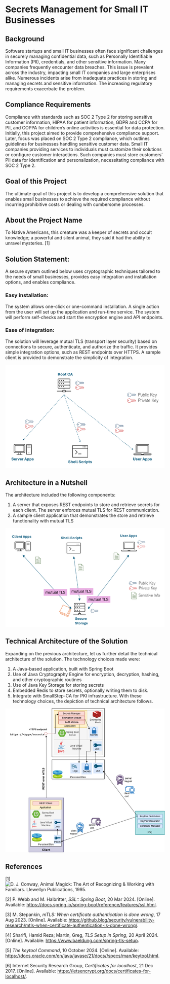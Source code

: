 # Secrets Management for Small IT Businesses
## Background 

Software startups and small IT businesses often face significant challenges in securely managing confidential data, such as Personally Identifiable Information (PII), credentials, and other sensitive information. Many companies frequently encounter data breaches. This issue is prevalent across the industry, impacting small IT companies and large enterprises alike. Numerous incidents arise from inadequate practices in storing and managing secrets and sensitive information. The increasing regulatory requirements exacerbate the problem.

## Compliance Requirements 

Compliance with standards such as SOC 2 Type 2 for storing sensitive customer information, HIPAA for patient information, GDPR and CCPA for PII, and COPPA for children’s online activities is essential for data protection. Initially, this project aimed to provide comprehensive compliance support. Later, focus was placed on SOC 2 Type 2 compliance, which outlines guidelines for businesses handling sensitive customer data. Small IT companies providing services to individuals must customize their solutions or configure customer interactions. Such companies must store customers’ PII data for identification and personalization, necessitating compliance with SOC 2 Type 2.

## Goal of this Project

The ultimate goal of this project is to develop a comprehensive solution that enables small businesses to achieve the required compliance without incurring prohibitive costs or dealing with cumbersome processes. 

## About the Project Name
To Native Americans, this creature was a keeper of secrets and occult knowledge; a powerful and silent animal, they said it had the ability to unravel mysteries. [1] 

## Solution Statement:  
A secure system outlined below uses cryptographic techniques tailored to the needs of small businesses, provides easy integration and installation options, and enables compliance. 

### Easy installation:
The system allows one-click or one-command installation. A single action from the user will set up the application and run-time service. The system will perform self-checks and start the encryption engine and API endpoints.    
### Ease of integration:
The solution will leverage mutual TLS (transport layer security) based on connections to secure, authenticate, and authorize the traffic. It provides simple integration options, such as REST endpoints over HTTPS. A sample client is provided to demonstrate the simplicity of integration. 

![diagram1](https://github.com/binitaj/lynx/blob/main/src/main/resources/static/diagram1.png)


## Architecture in a Nutshell
The architecture included the following components:
1.	A server that exposes REST endpoints to store and retrieve secrets for each client. The server enforces mutual TLS for REST communication.
2.	A sample client application that demonstrates the store and retrieve functionality with mutual TLS

![Architecture in a Nutshell](https://github.com/binitaj/lynx/blob/main/src/main/resources/static/diagram2.png)

## Technical Architecture of the Solution
Expanding on the previous architecture, let us further detail the technical architecture of the solution. The technology choices made were:
1.	A Java-based application, built with Spring Boot
2.	Use of Java Cryptography Engine for encryption, decryption, hashing, and other cryptographic routines
3.	Use of Java Key Storage for storing secrets
4.	Embedded Redis to store secrets, optionally writing them to disk.
5.	Integrate with SmallStep-CA for PKI infrastructure.
With these technology choices, the depiction of technical architecture follows.

![Technical Architecture](https://github.com/binitaj/lynx/blob/main/src/main/resources/static/diagram3.png)

## References

[1] ![D. J. Conway, _Animal Magick: The Art of Recognizing & Working with Familiars_. Llewellyn Publications, 1995.](https://www.google.com/books/edition/Animal_Magick/WeX82Hhy2cQC?hl=en&gbpv=1&pg=PA82&printsec=frontcover)

[2] 	P. Webb and M. Halbritter, _SSL:: Spring Boot_, 20 Mar 2024. [Online]. Available: https://docs.spring.io/spring-boot/reference/features/ssl.html.

[3] 	M. Stepankin, _mTLS: When certificate authentication is done wrong_, 17 Aug 2023. [Online]. Available: https://github.blog/security/vulnerability-research/mtls-when-certificate-authentication-is-done-wrong/.

[4] 	Sharifi, Hamid Reza; Martin, Greg, _TLS Setup in Spring_, 20 April 2024. [Online]. Available: https://www.baeldung.com/spring-tls-setup.

[5] 	_The keytool Command_, 10 October 2024. [Online]. Available: https://docs.oracle.com/en/java/javase/21/docs//specs/man/keytool.html.

[6] 	Internet Security Research Group, _Certificates for localhost_, 21 Dec 2017. [Online]. Available: https://letsencrypt.org/docs/certificates-for-localhost/.
